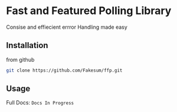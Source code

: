 # Fast and Featured Polling Library
Consise and effiecient errror Handling made easy

## Installation

from github
```bash
git clone https://github.com/Fakesum/ffp.git
```

## Usage

Full Docs: `Docs In Progress`